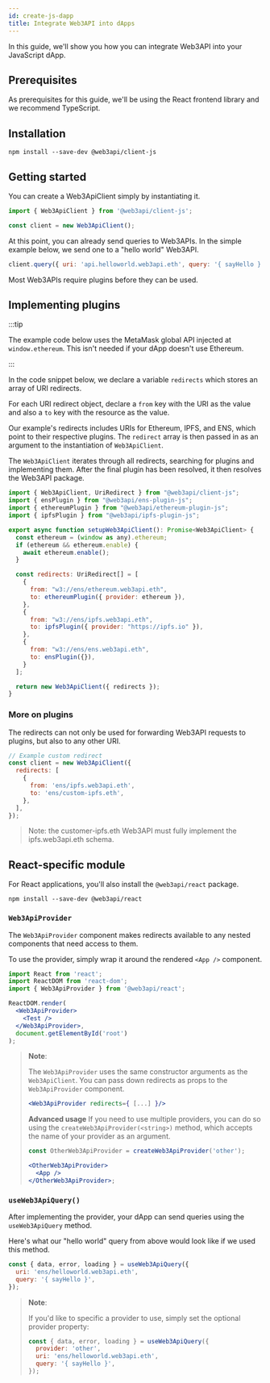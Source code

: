 ```yaml
---
id: create-js-dapp
title: Integrate Web3API into dApps
---
```


In this guide, we'll show you how you can integrate Web3API into your JavaScript dApp.

## **Prerequisites**

As prerequisites for this guide, we'll be using the React frontend library and we recommend TypeScript.

## **Installation**

```
npm install --save-dev @web3api/client-js
```

## **Getting started**

You can create a Web3ApiClient simply by instantiating it.

```js
import { Web3ApiClient } from '@web3api/client-js';

const client = new Web3ApiClient();
```

At this point, you can already send queries to Web3APIs. In the simple example below, we send one to a "hello world" Web3API.

```js
client.query({ uri: 'api.helloworld.web3api.eth', query: '{ sayHello }' });
```

Most Web3APIs require plugins before they can be used.

## **Implementing plugins**

:::tip

The example code below uses the MetaMask global API injected at `window.ethereum`. This isn't needed if your dApp doesn't use Ethereum.

:::

In the code snippet below, we declare a variable `redirects` which stores an array of URI redirects.

For each URI redirect object, declare a `from` key with the URI as the value and also a `to` key with the resource as the value.

Our example's redirects includes URIs for Ethereum, IPFS, and ENS, which point to their respective plugins. The `redirect` array is then passed in as an argument to the instantiation of `Web3ApiClient`.

The `Web3ApiClient` iterates through all redirects, searching for plugins and implementing them. After the final plugin has been resolved, it then resolves the Web3API package.

```js
import { Web3ApiClient, UriRedirect } from "@web3api/client-js";
import { ensPlugin } from "@web3api/ens-plugin-js";
import { ethereumPlugin } from "@web3api/ethereum-plugin-js";
import { ipfsPlugin } from "@web3api/ipfs-plugin-js";

export async function setupWeb3ApiClient(): Promise<Web3ApiClient> {
  const ethereum = (window as any).ethereum;
  if (ethereum && ethereum.enable) {
    await ethereum.enable();
  }

  const redirects: UriRedirect[] = [
    {
      from: "w3://ens/ethereum.web3api.eth",
      to: ethereumPlugin({ provider: ethereum }),
    },
    {
      from: "w3://ens/ipfs.web3api.eth",
      to: ipfsPlugin({ provider: "https://ipfs.io" }),
    },
    {
      from: "w3://ens/ens.web3api.eth",
      to: ensPlugin({}),
    }
  ];

  return new Web3ApiClient({ redirects });
}
```

### **More on plugins**

The redirects can not only be used for forwarding Web3API requests to plugins, but also to any other URI.

```js
// Example custom redirect
const client = new Web3ApiClient({
  redirects: [
    {
      from: 'ens/ipfs.web3api.eth',
      to: 'ens/custom-ipfs.eth',
    },
  ],
});
```

> Note: the customer-ipfs.eth Web3API must fully implement the ipfs.web3api.eth schema.

## **React-specific module**

For React applications, you'll also install the `@web3api/react` package.

```
npm install --save-dev @web3api/react
```

### **`Web3ApiProvider`**

The `Web3ApiProvider` component makes redirects available to any nested components that need access to them.

To use the provider, simply wrap it around the rendered `<App />` component.

```jsx
import React from 'react';
import ReactDOM from 'react-dom';
import { Web3ApiProvider } from '@web3api/react';

ReactDOM.render(
  <Web3ApiProvider>
    <Test />
  </Web3ApiProvider>,
  document.getElementById('root')
);
```

> **Note**:
>
> The `Web3ApiProvider` uses the same constructor arguments as the `Web3ApiClient`. You can pass down redirects as props to the `Web3ApiProvider` component.
>
> ```jsx
> <Web3ApiProvider redirects={ [...] }/>
> ```
>
> **Advanced usage**
> If you need to use multiple providers, you can do so using the `createWeb3ApiProvider(<string>)` method, which accepts the name of your provider as an argument.
>
> ```jsx
> const OtherWeb3ApiProvider = createWeb3ApiProvider('other');
>
> <OtherWeb3ApiProvider>
>   <App />
> </OtherWeb3ApiProvider>;
> ```

### **`useWeb3ApiQuery()`**

After implementing the provider, your dApp can send queries using the `useWeb3ApiQuery` method.

Here's what our "hello world" query from above would look like if we used this method.

```js
const { data, error, loading } = useWeb3ApiQuery({
  uri: 'ens/helloworld.web3api.eth',
  query: '{ sayHello }',
});
```

> **Note**:
>
> If you'd like to specific a provider to use, simply set the optional provider property:
>
> ```js
> const { data, error, loading } = useWeb3ApiQuery({
>   provider: 'other',
>   uri: 'ens/helloworld.web3api.eth',
>   query: '{ sayHello }',
> });
> ```
